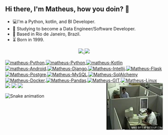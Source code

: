 ## Hi there, I'm Matheus, how you doin? 👋

- 💻I'm a Python, kotlin, and BI Developer.
- 🧰 Studying to become a Data Engineer/Software Developer.
- 🔭 Based in Rio de Janeiro, Brazil.
- ⏳ Born in 1999.

<div align="center">
  <a href="https://github.com/matheusjunqueiradasilva">
  <img height="160em" src="https://github-readme-stats.vercel.app/api?username=matheusjunqueiradasilva&show_icons=true&theme=tokyonight&include_all_commits=true&count_private=true"/>
  <img height="160em" src="https://github-readme-stats.vercel.app/api/top-langs/?username=matheusjunqueiradasilva&layout=compact&langs_count=7&theme=tokyonight"/>
</div>
  
<div style="display: inline_block"><br>  
  <img align="center" alt="matheus-Python" height="30"  width="40" src="https://cdn.jsdelivr.net/gh/devicons/devicon/icons/python/python-original.svg" />
   <img align="center" alt="matheus-Python" height="40"  width="40" src="https://cdn.jsdelivr.net/gh/devicons/devicon/icons/java/java-original-wordmark.svg" />
  <img align="center" alt="matheus-Kotlin" height="30"  width="40" src="https://cdn.jsdelivr.net/gh/devicons/devicon/icons/kotlin/kotlin-original.svg" />
  <img align="center" alt="matheus-Android" height="50"  width="60" src="https://cdn.jsdelivr.net/gh/devicons/devicon/icons/androidstudio/androidstudio-original-wordmark.svg" />
  <img align="center" alt="Matheus-Django" height="30" width="40" src="https://cdn.jsdelivr.net/gh/devicons/devicon/icons/django/django-plain.svg" />
  <img align="center" alt="Matheus-Intellij" height="50" width="60"src="https://cdn.jsdelivr.net/gh/devicons/devicon/icons/intellij/intellij-original-wordmark.svg" /> 
  <img align="center" alt="Matheus-Flask"  height="50"  width="50" src="https://cdn.jsdelivr.net/gh/devicons/devicon/icons/flask/flask-original-wordmark.svg" />
  <img align="center" alt="Matheus-Postgre" height="30" width="40" src="https://cdn.jsdelivr.net/gh/devicons/devicon/icons/postgresql/postgresql-original.svg" />
  <img align="center" alt="Matheus-MySQL" height="30" width="40" src="https://cdn.jsdelivr.net/gh/devicons/devicon/icons/mysql/mysql-original.svg" />
  <img align="center" alt="Matheus-SqlAlchemy" height="40" width="40" src="https://cdn.jsdelivr.net/gh/devicons/devicon/icons/sqlalchemy/sqlalchemy-original.svg" /> 
  <img align="center" alt="Matheus-Docker" height="40" width="40" src="https://cdn.jsdelivr.net/gh/devicons/devicon/icons/docker/docker-original.svg" /> 
  <img align="center" alt="Matheus-Pandas" height="40" width="40" src="https://cdn.jsdelivr.net/gh/devicons/devicon/icons/pandas/pandas-original-wordmark.svg" />
 
  <img align="center" alt="Matheus-GIT" height="30" width="40" src="https://cdn.jsdelivr.net/gh/devicons/devicon/icons/git/git-original.svg" />
  <img align="center" alt="Matheus-Linux" height="30" width="40" src="https://cdn.jsdelivr.net/gh/devicons/devicon/icons/linux/linux-original.svg" />
</div>
  
<div>
 <img align="right" height="150" width="180" src="https://github.com/matheusjunqueiradasilva/MatheusJunqueiradaSilva/blob/master/2LbF.gif">
</div>
<div>
  <a href="https://www.linkedin.com/in/matheus-junqueira-dev/" target="_blank"><img src="https://img.shields.io/badge/linkedin-%230077B5.svg?&style=for-the-badge&logo=linkedin&logoColor=white"></a>
  <a href="https://www.facebook.com/matheusinho.junqueira" target="_blank"><img src = "https://img.shields.io/badge/facebook-%231877F2.svg?&style=for-the-badge&logo=facebook&logoColor=white"></a>
  <a href="mailto:matheusjunqueira.job@gmail.com" target="_blank"><img src ="https://img.shields.io/badge/Gmail-D14836?style=for-the-badge&logo=gmail&logoColor=white"></a>
  
  ![Snake animation](https://github.com/matheusjunqueiradasilva/matheusjunqueiradasilva/blob/output/github-contribution-grid-snake.svg)
  
</div>
